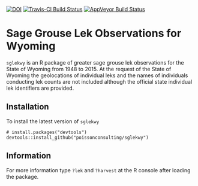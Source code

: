 [![DOI](https://zenodo.org/badge/doi/10.5281/zenodo.31476.svg)](http://dx.doi.org/10.5281/zenodo.31476)
[![Travis-CI Build Status](https://travis-ci.org/poissonconsulting/sglekwy.svg?branch=master)](https://travis-ci.org/poissonconsulting/sglekwy)
[![AppVeyor Build Status](https://ci.appveyor.com/api/projects/status/github/poissonconsulting/sglekwy?branch=master&svg=true)](https://ci.appveyor.com/project/poissonconsulting/sglekwy)

# Sage Grouse Lek Observations for Wyoming

`sglekwy` is an R package of greater sage grouse 
lek observations for the State of Wyoming from 1948 to 2015.
At the request of the State of Wyoming
the geolocations of individual leks and the names of individuals
conducting lek counts are not included although
the official state individual lek identifiers are provided.

## Installation

To install the latest version of `sglekwy`
```
# install.packages("devtools")
devtools::install_github("poissonconsulting/sglekwy")
```

## Information

For more information type `?lek` and `?harvest` at the R console after loading the package.
